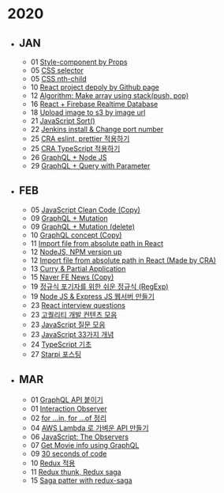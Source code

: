 # 2020

- ## JAN
  - 01 [Style-component by Props](https://eomtttttt-develop.tistory.com/211)
  - 05 [CSS selector](https://eomtttttt-develop.tistory.com/212)
  - 05 [CSS nth-child](https://eomtttttt-develop.tistory.com/213)
  - 10 [React project depoly by Github page](https://eomtttttt-develop.tistory.com/217)
  - 12 [Algorithm: Make array using stack(push, pop)](https://eomtttttt-develop.tistory.com/218)
  - 16 [React + Firebase Realtime Database](https://eomtttttt-develop.tistory.com/219)
  - 18 [Upload image to s3 by image url](https://eomtttttt-develop.tistory.com/220)
  - 21 [JavaScript Sort()](https://eomtttttt-develop.tistory.com/221)
  - 22 [Jenkins install & Change port number](https://eomtttttt-develop.tistory.com/222)
  - 25 [CRA eslint, prettier 적용하기](https://eomtttttt-develop.tistory.com/223)
  - 25 [CRA TypeScript 적용하기](https://eomtttttt-develop.tistory.com/224)
  - 26 [GraphQL + Node JS](https://eomtttttt-develop.tistory.com/225)
  - 29 [GraphQL + Query with Parameter](https://eomtttttt-develop.tistory.com/226)

- ## FEB
  - 05 [JavaScript Clean Code (Copy)](https://eomtttttt-develop.tistory.com/227)
  - 09 [GraphQL + Mutation](https://eomtttttt-develop.tistory.com/228)
  - 09 [GraphQL + Mutation (delete)](https://eomtttttt-develop.tistory.com/229)
  - 10 [GraphQL concept (Copy)](https://eomtttttt-develop.tistory.com/230)
  - 11 [Import file from absolute path in React](https://eomtttttt-develop.tistory.com/231)
  - 12 [NodeJS, NPM version up](https://eomtttttt-develop.tistory.com/232)
  - 12 [Import file from absolute path in React (Made by CRA)](https://eomtttttt-develop.tistory.com/233)
  - 13 [Curry & Partial Application](https://eomtttttt-develop.tistory.com/234)
  - 15 [Naver FE News (Copy)](https://eomtttttt-develop.tistory.com/235)
  - 19 [정규식 포기자를 위한 쉬운 정규식 (RegExp)](https://eomtttttt-develop.tistory.com/236)
  - 19 [Node JS & Express JS 웹서버 만들기](https://eomtttttt-develop.tistory.com/237)
  - 23 [React interview questions](https://github.com/appear/reactjs-interview-questions-ko/blob/master/README.md)
  - 23 [고퀄리티 개발 컨텐츠 모음](https://github.com/Integerous/goQuality-dev-contents)
  - 23 [JavaScript 질문 모음](https://github.com/lydiahallie/javascript-questions/blob/master/ko-KR/README-ko_KR.md)
  - 23 [JavaScript 33가지 개념](https://github.com/yjs03057/33-js-concepts)
  - 24 [TypeScript 기초](https://velog.io/@velopert/typescript-basics)
  - 27 [Starpi 포스팅](https://eomtttttt-develop.tistory.com/238)

- ## MAR
  - 01 [GraphQL API 붙이기](https://eomtttttt-develop.tistory.com/239)
  - 01 [Interaction Observer](https://velog.io/@eomttt/%EB%AC%B4%ED%95%9C-%EC%8A%A4%ED%81%AC%EB%A1%A4%EB%A7%81-Interaction-Observer-%ED%8D%BC%EC%98%B4)
  - 02 [for ...in, for ...of 정리](https://velog.io/@eomttt/for-...in-for-...of-%EC%B0%A8%EC%9D%B4)
  - 04 [AWS Lambda 로 가벼운 API 만들기](https://eomtttttt-develop.tistory.com/244)
  - 06 [JavaScript: The Observers](https://velog.io/@eomttt/JavaScript-Observers)
  - 07 [Get Movie info using GraphQL](https://velog.io/@eomttt/GraphQL-%EB%A1%9C-%EC%98%81%ED%99%94-%EC%A0%95%EB%B3%B4-%EA%B0%80%EC%A0%B8%EC%98%A4%EA%B8%B0)
  - 09 [30 seconds of code](https://www.30secondsofcode.org/)
  - 10 [Redux 적용](https://velog.io/@eomttt/Redux-%EC%A0%81%EC%9A%A9%ED%95%98%EA%B8%B0-%ED%95%A8%EC%88%98%ED%98%95-Class-%ED%98%95)
  - 11 [Redux thunk, Redux saga](https://velog.io/@eomttt/Redux-%EC%A0%81%EC%9A%A9%ED%95%98%EA%B8%B0-Thunk-Saga)
  - 15 [Saga patter with redux-saga](https://so-so.dev/pattern/saga-pattern-with-redux-saga/?fbclid=IwAR1wQKQ1f7Fa-0CWwcTYNnqszOQI9TWlZDA6_B--Wv6YBXNzTsMlpZsDO98)